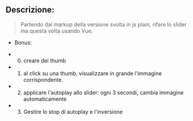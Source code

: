## Descrizione:
> Partendo dal markup della versione svolta in js plain, rifare lo slider ma questa volta usando Vue.

* Bonus: 
- 0. creare dei thumb
- 1. al click su una thumb, visualizzare in grande l'immagine corrispondente.
- 2. applicare l'autoplay allo slider: ogni 3 secondi, cambia immagine automaticamente
- 3.  Gestire lo stop di autoplay e l'inversione

